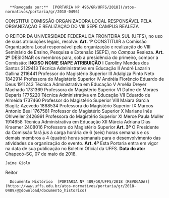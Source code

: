       **Revogada por:**  [PORTARIA Nº 496/GR/UFFS/2018](/atos-normativos/portaria/gr/2018-0496) 

   CONSTITUI COMISSÃO ORGANIZADORA LOCAL RESPONSÁVEL PELA ORGANIZAÇÃO E REALIZAÇÃO DO VIII SEPE CAMPUS REALEZA  

 O REITOR DA UNIVERSIDADE FEDERAL DA FRONTEIRA SUL (UFFS), no uso de suas atribuições legais, resolve:   **Art. 1º** CONSTITUIR a Comissão Organizadora Local responsável pela organização e realização do VIII Seminário de Ensino, Pesquisa e Extensão (SEPE), no *Campus* Realeza.   **Art. 2º** DESIGNAR os membros para, sob a presidência do primeiro, compor a Comissão:     **INCISO**    **NOME**    **SIAPE**    **ATRIBUIÇÃO**      I   Caroliny Mendes dos Santos   2129413   Técnica Administrativa em Educação     II   André Lazarin Gallina   2116441   Professor do Magistério Superior     III   Adalgiza Pinto Neto   1842914   Professora do Magistério Superior     IV   Andréia Florêncio Eduardo de Deus   1911243   Técnica Administrativa em Educação     V   Amélia Dreyer Machado   1731369   Professora do Magistério Superior     VI   Dafne de Moraes Deparis   1775220   Técnica Administrativa em Educação     VII   Eduardo de Almeida   1737460   Professor do Magistério Superior     VIII   Maiara Garcia Blagitz Azevedo   1868534   Professora do Magistério Superior     IX   Marcos Antonio Beal   1767581   Professor do Magistério Superior     X   Mariane Inês Ohlweiler   2426991   Professora do Magistério Superior     XI   Merce Paula Muller   1914658   Técnica Administrativa em Educação     XII   Márcia Adriana Dias Kraemer   2408016   Professora do Magistério Superior       **Art. 3º** O Presidente da Comissão fará *jus* à carga horária de 6 (seis) horas semanais e os demais membros a 4 (quatro) horas semanais para o desenvolvimento das atividades de organização do evento.   **Art. 4º** Esta Portaria entra em vigor na data de sua publicação no Boletim Oficial da UFFS.      **Data do ato:** Chapecó-SC, 07 de maio de 2018.   
 

    Jaime Giolo   
 Reitor 

      Documento Histórico  [PORTARIA Nº 489/GR/UFFS/2018 (REVOGADA)](https://www.uffs.edu.br/atos-normativos/portaria/gr/2018-0489/@@download/documento_historico)     
      